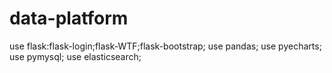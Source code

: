 # data-platform

use flask:flask-login;flask-WTF;flask-bootstrap;
use pandas;
use pyecharts;
use pymysql;
use elasticsearch;
